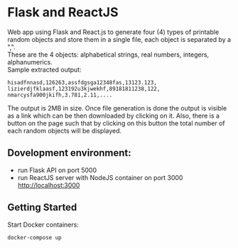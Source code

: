 # Flask and ReactJS

Web app using Flask and React.js to generate four (4) types of printable random objects and store them in a single file, each object is separated by a ",".  
These are the 4 objects: alphabetical strings, real numbers, integers, alphanumerics.  
Sample extracted output:

```
hisadfnnasd,126263,assfdgsga12348fas,13123.123, 
lizierdjfklaasf,123192u3kjwekhf,89181811238,122, 
nmarcysfa900jkifh,3.781,2.11,....
```

The output is 2MB in size. Once file generation is done the output is visible as a link which can be then downloaded by clicking on it. Also, there is a button on the page such that by clicking on this button the total number of each random objects will be displayed.


## Dovelopment environment:

- run Flask API on port 5000
- run ReactJS server with NodeJS container on port 3000 [http://localhost:3000](http://localhost:3000)

## Getting Started

Start Docker containers:
```
docker-compose up
```



